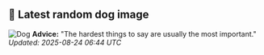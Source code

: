 ## 🐶 Latest random dog image
![Dog](https://images.dog.ceo/breeds/kombai/Kombai-indian-Dog.jpg)
**Advice:** "The hardest things to say are usually the most important."
*Updated: 2025-08-24 06:44 UTC*
